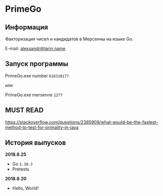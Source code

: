 # PrimeGo

## Информация

Факторизация чисел и кандидатов в Мерсенны на языке Go.

E-mail: alexsandr@larin.name

## Запуск программы

PrimeGo.exe number `616318177`

или

PrimeGo.exe mersenne `1277`

## MUST READ

https://stackoverflow.com/questions/2385909/what-would-be-the-fastest-method-to-test-for-primality-in-java

## История выпусков

**2018.8.25**

- Go `1.10.3`
- Pretests

**2018.8.20**

- Hello, World!
